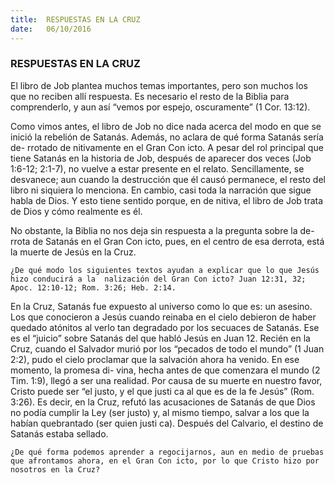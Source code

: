 ```yaml
---
title:  RESPUESTAS EN LA CRUZ
date:   06/10/2016
---
```


### RESPUESTAS EN LA CRUZ

El libro de Job plantea muchos temas importantes, pero son muchos los que no reciben allí respuesta. Es necesario el resto de la Biblia para comprenderlo, y aun así “vemos por espejo, oscuramente” (1 Cor. 13:12).

Como vimos antes, el libro de Job no dice nada acerca del modo en que se inició la rebelión de Satanás. Además, no aclara de qué forma Satanás sería de- rrotado de nitivamente en el Gran Con icto. A pesar del rol principal que tiene Satanás en la historia de Job, después de aparecer dos veces (Job 1:6-12; 2:1-7), no vuelve a estar presente en el relato. Sencillamente, se desvanece; aun cuando la destrucción que él causó permanece, el resto del libro ni siquiera lo menciona. En cambio, casi toda la narración que sigue habla de Dios. Y esto tiene sentido porque, en de nitiva, el libro de Job trata de Dios y cómo realmente es él.

No obstante, la Biblia no nos deja sin respuesta a la pregunta sobre la de- rrota de Satanás en el Gran Con icto, pues, en el centro de esa derrota, está la muerte de Jesús en la Cruz.

```¿De qué modo los siguientes textos ayudan a explicar que lo que Jesús hizo conducirá a la  nalización del Gran Con icto? Juan 12:31, 32; Apoc. 12:10-12; Rom. 3:26; Heb. 2:14.```

En la Cruz, Satanás fue expuesto al universo como lo que es: un asesino. Los que conocieron a Jesús cuando reinaba en el cielo debieron de haber quedado atónitos al verlo tan degradado por los secuaces de Satanás. Ese es el “juicio” sobre Satanás del que habló Jesús en Juan 12. Recién en la Cruz, cuando el Salvador murió por los “pecados de todo el mundo” (1 Juan 2:2), pudo el cielo proclamar que la salvación ahora ha venido. En ese momento, la promesa di- vina, hecha antes de que comenzara el mundo (2 Tim. 1:9), llegó a ser una realidad. Por causa de su muerte en nuestro favor, Cristo puede ser “el justo, y el que justi ca al que es de la fe Jesús” (Rom. 3:26). Es decir, en la Cruz, refutó las acusaciones de Satanás de que Dios no podía cumplir la Ley (ser justo) y, al mismo tiempo, salvar a los que la habían quebrantado (ser quien justi ca). Después del Calvario, el destino de Satanás estaba sellado.

```¿De qué forma podemos aprender a regocijarnos, aun en medio de pruebas que afrontamos ahora, en el Gran Con icto, por lo que Cristo hizo por nosotros en la Cruz?```
